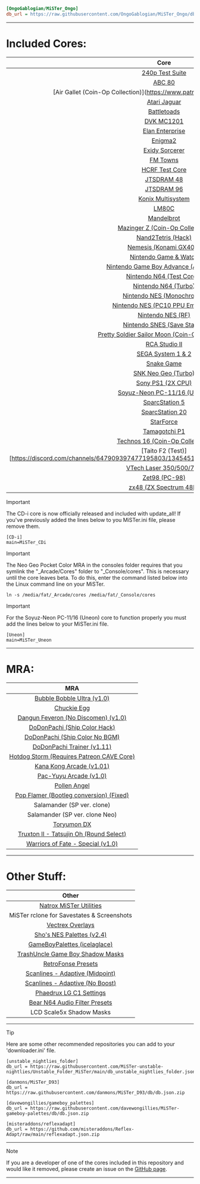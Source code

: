 ```ini
[OngoGablogian/MiSTer_Ongo]
db_url = https://raw.githubusercontent.com/OngoGablogian/MiSTer_Ongo/db/db.json.zip
```
----

# Included Cores:
| Core |
| :---: |
| [240p Test Suite](https://github.com/burabure/240p_MiSTer)                                                                      |
| [ABC 80](https://github.com/JasonA-dev/ABC80_MiSTer)                                                                            |
| [Air Gallet (Coin-Op Collection)](https://www.patreon.com/posts/135641029]                                                      |
| [Atari Jaguar](https://github.com/greyrogue/Jaguar_MiSTer)                                                                      |
| [Battletoads](https://github.com/srg320/Arcade-Battletoads_MiSTer)                                                              |
| [DVK MC1201](https://github.com/xolod79/MC1201)                                                                                 |
| [Elan Enterprise](https://github.com/Kyp069/ep)                                                                                 |
| [Enigma2](https://github.com/nic24-rgb/Enigma2)                                                                                 |
| [Exidy Sorcerer](https://github.com/JasonA-dev/Sorcerer_MiSTer)                                                                 |
| [FM Towns](http://fpga8801.seesaa.net)                                                                                          |
| [HCRF Test Core](https://discord.com/channels/637336939212701757/1043059930543951932/1212906158608748624)                       |
| [JTSDRAM 48](https://github.com/jotego/jtbin/blob/master/deprecated/jtsdram48_20210108.rbf)                                     |
| [JTSDRAM 96](https://github.com/jotego/jtbin/blob/master/deprecated/jtsdram96_20210108.rbf)                                     |
| [Konix Multisystem](https://github.com/SavourySnaX/MiSTer_KonixMultisystem)                                                     |
| [LM80C](https://github.com/JasonA-dev/LM80C_MiSTer)                                                                             |
| [Mandelbrot](https://github.com/jacquesdriessen/MiSTer-mandelbrot)                                                              |
| [Mazinger Z (Coin-Op Collection)](https://www.patreon.com/posts/coin-op-presents-124883899)                                     |
| [Nand2Tetris (Hack)](https://github.com/sajattack/Hack_MiSTer)                                                                  |
| [Nemesis (Konami GX400)](https://github.com/GX400-Friends/gx400-bin)                                                            |
| [Nintendo Game & Watch](https://github.com/agg23/fpga-gameandwatch)                                                             |
| [Nintendo Game Boy Advance (Accuracy)](https://github.com/MiSTer-devel/GBA_MiSTer/tree/accuracy)                                |
| [Nintendo N64 (Test Cores)](https://github.com/MiSTer-devel/N64_MiSTer)                                                         |
| [Nintendo N64 (Turbo)](https://github.com/MiSTer-devel/N64_MiSTer/tree/main/releases_turbo)                                     |
| [Nintendo NES (Monochrome)](https://x.com/iequalshane/status/1702385984053109018?s=20)                                          |
| [Nintendo NES (PC10 PPU Emphasis)](https://x.com/iequalshane/status/1714695850910175269?s=20)                                   |
| [Nintendo NES (RF)](https://x.com/iequalshane/status/1619921884682002433?s=20)                                                  |
| [Nintendo SNES (Save States)](https://misterfpga.org/viewtopic.php?t=8459)                                                      |
| [Pretty Soldier Sailor Moon (Coin-OpCollection)](https://www.patreon.com/posts/coin-op-presents-132165001)                      |
| [RCA Studio II](https://github.com/JasonA-dev/RCAStudioII_Mister)                                                               |
| [SEGA System 1 & 2](https://github.com/blackwine/Arcade-SEGASYS1_MiSTer)                                                        |
| [Snake Game](https://github.com/dimonp/SnakeGame_MiSTer/)                                                                       |
| [SNK Neo Geo (Turbo)](https://discord.com/channels/647909397477195803/1075091985007902812/1125865411733377145)                  |
| [Sony PS1 (2X CPU)](https://github.com/RobertPeip/PSX_MiSTer/tree/main/releases)                                                |
| [Soyuz-Neon PC-11/16 (Uneon)](https://github.com/xolod79/UNEON)                                                                 |
| [SparcStation 5](https://github.com/Grabulosaure/ss)                                                                            |
| [SparcStation 20](https://github.com/Grabulosaure/ss)                                                                           |
| [StarForce](https://github.com/madoov/MiSTer-StarForce)                                                                         |
| [Tamagotchi P1](https://github.com/agg23/fpga-tamagotchi)                                                                       |
| [Technos 16 (Coin-Op Collection)](https://www.patreon.com/posts/coin-op-presents-120641719)                                     |
| [Taito F2 (Test)][https://discord.com/channels/647909397477195803/1345451572368244827/1401766653712400394]                      |
| [VTech Laser 350/500/700](https://github.com/JasonA-dev/Laser500_MiSTer)                                                        |
| [Zet98 (PC-98)](http://fpga8801.seesaa.net/)                                                                                    |
| [zx48 (ZX Spectrum 48K)](https://github.com/Kyp069/zx48-MiSTer)                                                                 |


> [!IMPORTANT]  
> The CD-i core is now officially released and included with update_all! If you've previously added the lines below to you MiSTer.ini file, please remove them.

```
[CD-i]
main=MiSTer_CDi
```


> [!IMPORTANT]  
> The Neo Geo Pocket Color MRA in the consoles folder requires that you symlink the "_Arcade/Cores" folder to "_Console/cores". This is necessary until the core leaves beta. To do this, enter the command listed below into the Linux command line on your MiSTer. 

```
ln -s /media/fat/_Arcade/cores /media/fat/_Console/cores
```


> [!IMPORTANT]  
> For the Soyuz-Neon PC-11/16 (Uneon) core to function properly you must add the lines below to your MiSTer.ini file.

```
[Uneon]
main=MiSTer_Uneon
```


----

# MRA:
| MRA |
| :---: |
| [Bubble Bobble Ultra (v1.0)](https://www.romhacking.net/hacks/754)                                  |
| [Chuckie Egg](https://arlagames.itch.io/chuckie-egg-arcade)                                         |
| [Dangun Feveron (No Discomen) (v1.0)](https://www.romhacking.net/hacks/7544)                        |
| [DoDonPachi (Ship Color Hack)](https://epozzobon.it/re/ddonpach/patcher)                            |
| [DoDonPachi (Ship Color No BGM)](https://epozzobon.it/re/ddonpach/patcher)                          |
| [DoDonPachi Trainer (v1.11)](https://github.com/alamone/ddonpachj-trainer)                          |
| [Hotdog Storm (Requires Patreon CAVE Core)](https://www.patreon.com/nullobject)                     |
| [Kana Kong Arcade (v1.01)](https://www.romhacking.net/hacks/6689)                                   |
| [Pac-Yuyu Arcade (v1.0)](https://www.romhacking.net/hacks/6695)                                     |
| [Pollen Angel](https://arlagames.itch.io/pollen-angel-pacman-hardware)                              |
| [Pop Flamer (Bootleg conversion) (Fixed)](https://github.com/MiSTer-devel/Arcade-NaughtyBoy_MiSTer) |
| Salamander (SP ver. clone)                                                                          | 
| Salamander (SP ver. clone Neo)                                                                      |
| [Toryumon DX](https://www.romhacking.net/hacks/8319/)                                               |
| [Truxton II - Tatsujin Oh (Round Select)](http://alamone.net/)                                      |
| [Warriors of Fate - Special (v1.0)](https://www.romhacking.net/hacks/7550)                          |

----

# Other Stuff:
| Other |
| :---: |
| [Natrox MiSTer Utilities](https://github.com/Natrox/MiSTer_Utils_Natrox)                                                  |
| MiSTer rclone for Savestates & Screenshots                                                                                |
| [Vectrex Overlays](https://github.com/MiSTer-devel/Vectrex_MiSTer/tree/master/overlays)                                   |
| [Sho's NES Palettes (v2.4)](https://archive.org/details/nes-palettes-v-2.4)                                               |
| [GameBoyPalettes (icelaglace)](https://github.com/icelaglace/GameBoyPalettes)                                             |
| [TrashUncle Game Boy Shadow Masks](https://github.com/trashuncle/Gameboy_Palettes)                                        |
| [RetroFonse Presets](https://twitter.com/retrofonse/status/1602172002017517571?s=20)                                      |
| [Scanlines - Adaptive (Midpoint)](https://discord.com/channels/647909397477195803/811089485495402497/1074842158722465883) |
| [Scanlines - Adaptive (No Boost)](https://discord.com/channels/647909397477195803/811089485495402497/962786206029058179)  |
| [Phaedrux LG C1 Settings](https://discord.com/channels/647909397477195803/647909398072655907/1082827830913671169)         |
| [Bear N64 Audio Filter Presets](https://discord.com/channels/647909397477195803/1096015979055697940/1271142144135925771)  |
| LCD Scale5x Shadow Masks                                                                                                  |

----

> [!TIP]  
> Here are some other recommended repositories you can add to your 'downloader.ini' file.

```
[unstable_nightlies_folder]
db_url = https://raw.githubusercontent.com/MiSTer-unstable-nightlies/Unstable_Folder_MiSTer/main/db_unstable_nightlies_folder.json
```

```
[danmons/MiSTer_D93]
db_url = https://raw.githubusercontent.com/danmons/MiSTer_D93/db/db.json.zip
```

```
[davewongillies/gameboy_palettes]
db_url = https://raw.githubusercontent.com/davewongillies/MiSTer-gameboy-palettes/db/db.json.zip
```

```
[misteraddons/reflexadapt]
db_url = https://github.com/misteraddons/Reflex-Adapt/raw/main/reflexadapt.json.zip
```

----

> [!NOTE]  
> If you are a developer of one of the cores included in this repository and would like it removed, please create an issue on the [GitHub page](https://github.com/OngoGablogian/MiSTer_Ongo/issues).

----
